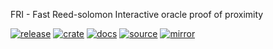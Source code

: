 FRI - Fast Reed-solomon Interactive oracle proof of proximity

[![release](https://gitlab.isae-supaero.fr/dragoon/fri/-/badges/release.svg)](https://gitlab.isae-supaero.fr/dragoon/fri/-/releases)
[![crate](https://img.shields.io/crates/v/dragoonfri)](https://crates.io/crates/dragoonfri)
[![docs](https://img.shields.io/docsrs/dragoonfri)](https://docs.rs/dragoonfri/latest/dragoonfri/)
[![source](https://gitlab.isae-supaero.fr/dragoon/fri/badges/main/pipeline.svg?key_text=GitLab%20CI)](https://gitlab.isae-supaero.fr/dragoon/fri/-/pipelines)
[![mirror](https://github.com/dragoon-rs/fri/actions/workflows/ci.yml/badge.svg)](https://github.com/dragoon-rs/fri/actions)
